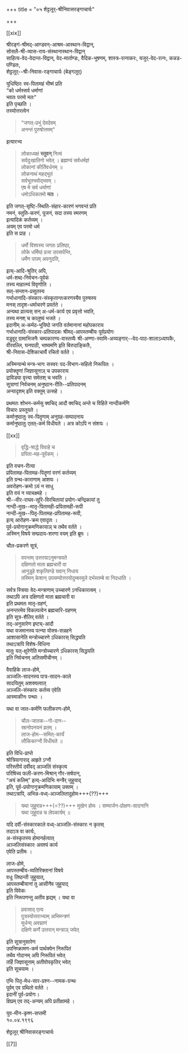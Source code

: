 +++
title = "०५ शेट्टलूर्-श्रीनिवासरङ्गाचार्यः"

+++

[[xix]]

श्रीरङ्गं-श्रीमद्-आण्डवन्-आश्रम-आस्थान-विद्वान्,  
सोसलै-श्री-व्यास-राय-संस्थानास्थान-विद्वान्  
साहित्य-वेद-वेदान्त-विद्वान्, वेद-मार्ताण्डः, वैदिक-भूषणम्, शास्त्र-रत्नाकरः, यजुर्-वेद-रत्नः, कन्नड-पण्डितः,  
शेट्टलूर्--श्री-निवास-रङ्गाचार्यः (बेङ्गलूर्)

युधिष्ठिरः स्व-पितामहं भीष्मं प्रति  
“को धर्मस्सर्व धर्माणां  
भवतः परमो मतः”  
इति पृच्छति ।  
तस्योत्तरत्वेन  

> "जगत्-प्रभुं देवदेवम्  
अनन्तं पुरुषोत्तमम्"  

इत्यारभ्य 

> लोकाध्यक्षं **स्तुवन्** नित्यं  
सर्वदुःखातिगो भवेत् ।
ब्रह्मण्यं सर्वधर्मज्ञं  
लोकानां कीर्तिवर्धनम् ॥  
लोकनाथं महद्भूतं  
सर्वभूतभवोद्भवम् ।  
एष मे सर्व धर्माणां  
धमोऽधिकतमो **मतः** । 

इति जगत्-सृष्टि-स्थिति-संहार-कारणं भगवन्तं प्रति  
नमनं, स्तुति-करणं, पूजनं, सदा तस्य स्मरणम्  
इत्यादिकं कर्तव्यम् ।  
अयम् एव परमो धर्म  
इति स प्राह ।

> धर्मो विश्वस्य जगतः प्रतिष्ठा,  
लोके धर्मिष्ठं प्रजा उपसर्पन्ति,  
धर्मेण पापम् अपनुदति, 

इत्य्-आदि-श्रुतिर् अपि,  
धर्म-शब्द-निर्वचन-पूर्वकं  
तस्य माहात्म्यं विवृणोति ।  
सत्-सन्तान-प्रसूतस्य  
गर्भाधानादि-संस्कार-संस्कृतान्तःकरणस्यैव पुरुषस्य  
मनस् तादृश-धर्माचरणे प्रवर्तते ।  
अन्यथा व्रात्यस् सन् अ-धर्म-कार्य एव प्रवृत्तो भवति,  
तस्य मनश् च कालुष्यं भजते ।  
इदानीम् अ-कर्मठ-भूयिष्ठे जगति वर्तमानानां महोपकाराय  
गर्भाधानादि-संस्कार-प्रतिपादकः श्रीमद्-आपस्तम्बीयः पूर्वप्रयोगः  
वडुवूर् ग्रामाभिजनैः चम्पकारण्य-वास्तव्यैः श्री-अण्णा-स्वामि-अय्यङ्गार्--वेद-पाठ-शालाऽध्यापकैः,  
वीरवल्लि, घनपाठी, भाष्यमणि इति बिरुदाङ्कितैः,  
श्री-निवास-देशिकाचार्यै रचितो वर्तते ।  

अस्मिन्ग्रन्थे मन्त्र-भागः सस्वरः पद-विभाग-सहितो निरूपितः ।  
प्रयोक्तॄणां जिज्ञासूनाञ् च उपकाराय  
द्राविड्या वृत्त्या समेतश् च भवति ।  
सूत्राणां निर्वचनम् अनुष्ठान-रीति--प्रतिपादनम्  
अन्यादृशम् इति वक्तुम् उत्सहे ।

प्रथमतः शोभन-कर्मसु क्वचिद् आदौ क्वचिद् अन्ते च विहिते नान्दीकर्मणि  
विचारः प्रस्तूयते ।  
कर्मानुष्ठातुः स्व-पितॄणाम् अनुग्रह-सम्पादनाय  
कर्मानुष्ठातुः एतत्-कर्म विधीयते ।
अत्र कोऽपि न संशयः ।  

[[xx]]

> वृद्धि-श्राद्धे विवाहे च  
प्रपिता-मह-पूर्वकम् ।  

इति वचन-रीत्या  
प्रपितामह-पितामह-पितॄणां वरणं कर्तव्यम्  
इति ग्रन्थ-काराणाम् आशयः ।  
अवरोहण-क्रमो ऽयं न साधु  
इति वयं न व्याचक्ष्महे ।  
श्री--वीर-राघव-सूरि-विरचितायां प्रयोग-चन्द्रिकायां तु  
नान्दी-मुख--मातृ-पितामही-प्रपितामही-रूपी  
नान्दी-मुख--पितृ-पितामह-प्रपितामह-रूपी,  
इत्य् आरोहण-क्रम एवादृतः ।  
पूर्व-प्रयोगानुक्रमणिकायाञ् च तथैव वर्तते ।  
अस्मिन् विषये सम्प्रदाय-शरणा वयम् इति ब्रूमः ।

चौल-प्रकरणे सूत्रं,  

> वपन्तम् उत्तरयाऽनुमन्त्रयते  
> दक्षिणतो माता ब्रह्मचारी वा  
> आनुडुहे शकृत्पिण्डे यवान् निधाय  
> तस्मिन् केशान् उपयम्योत्तरयोदुम्बरमूले दर्भस्तम्बे वा निदधाति । 

सर्वत्र स्त्रियाः वेद-मन्त्राणाम् उच्चारणे ऽनधिकारत्वम् ।  
तथाऽपि अत्र दक्षिणतो माता ब्रह्मचारी वा  
इति प्रथमतः मातृ-ग्रहणं,  
अनन्तरमेव विकल्पत्वेन ब्रह्मचारि-ग्रहणम्  
इति सूत्र-शैलिर् वर्तते ।  
तद्-अनुसारेण इष्ट्य्-आदौ  
यथा यजमानस्य पत्न्या योक्त्र-सन्नहने  
आशासानेति मन्त्रोच्चारणे ऽधिकारस् सिद्ध्यति  
तथाऽत्रापि विशेष-विधिना  
मातुः यत्-क्षुरेणेति मन्त्रोच्चारणे ऽधिकारस् सिद्धयति  
इति निर्वचनम् अतिसमीचीनम् ।

वैवाहिके लाज-होमे,  
अञ्जलि-सादनस्य पात्र-सादन-काले  
सादयितुम् अशक्यत्वात्  
अञ्जलि-संस्कारः कर्तव्य एवेति  
आस्माकीनः पन्थाः ।  

यथा वा जात-कर्मणि फलीकरण-होमे, 

> चौल-जातक--गो-दान--  
स्रानोपनयनं व्रतम् ।  
लाज-होम--समित्-कार्यं  
लौकिकाग्नौ विधीयते ॥ 

इति विधि-प्राप्ते  
श्रोत्रियागाराद् आहृते ऽग्नौ  
परिस्तीर्य दर्वीवद् अञ्जलिं संस्कृत्य  
परिषिच्य फली-करण-मिश्रान् गौर-सर्षपान्,  
“अयं कलिम्” इत्य्-आदिभिः मन्त्रैर् जुहुयाद्  
इति, पूर्व-प्रयोगानुक्रमणिकायाम् उक्तम् ।  
तथाऽत्रापि, अभिन्न-वध्व्-अञ्जलितादुहोमः+++(??)+++ 

> यथा जुहूवन्न+++(=??)+++ मुखेन होमः ।
सम्मार्जन-प्रोक्षण-सादनानि  
यथा जुहूवन्न च लेपकार्यम् ॥

यदि दर्वी-संस्कारकाले वध्व्-अञ्जलि-संस्कारः न कृतस्  
तदाऽत्र वा कार्यः,  
अ-संस्कृतस्य होमानर्हत्वात्  
अञ्जलिसंस्कारः अवश्यं कार्य  
एवेति प्रतीमः ।

लाज-होमे,  
आपस्तम्बीय-व्यतिरिक्तानां विषये  
वधूः तिष्ठन्ती जुहुयात्,  
आपस्तम्बीयानां तु आसीनैव जुहुयाद्  
इति विवेकः  
इति निरूपणन्तु अतीव हृद्यम् । यथा वा 

> प्रवासाद् एत्य  
> पुत्रस्योत्तराभ्याम् अभिमन्त्रणं  
> मूर्धन्य् अवघ्राणं  
> दक्षिणे कर्णे उत्तरान् मन्त्राञ् जपेत् 

इति सूत्रानुसारेण  
उपनिष्क्रामण-कर्म पार्थक्येन निरूपितं  
तथैव गोदानम् अपि निरूपितं भवेत्  
तर्हि जिज्ञासूनाम् अतीवोपकृतिर् भवेत्  
इति सूचयामः ।  

एभिः पितृ-मेध-सार-प्रश्न--नामक-ग्रन्थः  
पूर्वम् एव ग्रथितो वर्तते ।  
इदानीं पूर्व-प्रयोगः।  
क्षिप्रम् एव तद्-अन्यम् अपि प्रतीक्षामहे ।

युव-मीन-कृष्ण-सप्तमी  
१०.०४.१९९६

शेट्टलूर् श्रीनिवासरङ्गाचार्यः

[[7]]

